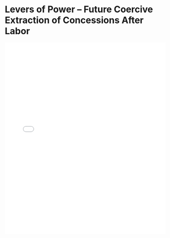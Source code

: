 # Levers of Power – Future Coercive Extraction of Concessions After Labor

<embed src="Levers of Power – Future Coercive Extraction of Concessions After Labor.pdf" type="application/pdf" width="100%" height="600px">

